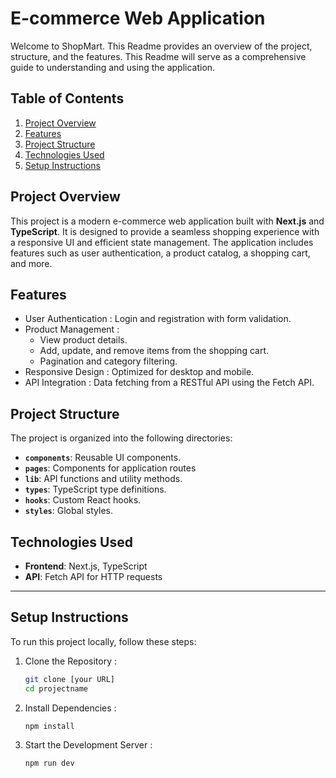 # E-commerce Web Application

Welcome to ShopMart. This Readme provides an overview of the project, structure, and the features. This Readme will serve as a comprehensive guide to understanding and using the application.


## Table of Contents


1. [Project Overview](#project-overview)
2. [Features](#features)
3. [Project Structure](#project-structure)
4. [Technologies Used](#technologies-used)
5. [Setup Instructions](#setup-instructions)


## Project Overview

This project is a modern e-commerce web application built with **Next.js** and **TypeScript**. It is designed to provide a seamless shopping experience with a responsive UI and efficient state management. The application includes features such as user authentication, a product catalog, a shopping cart, and more.


## Features

- User Authentication : Login and registration with form validation.
- Product Management :
  - View product details.
  - Add, update, and remove items from the shopping cart.
  - Pagination and category filtering.
- Responsive Design : Optimized for desktop and mobile.
- API Integration : Data fetching from a RESTful API using the Fetch API.


## Project Structure

The project is organized into the following directories:

- **`components`**: Reusable UI components.
- **`pages`**: Components for application routes
- **`lib`**: API functions and utility methods.
- **`types`**: TypeScript type definitions.
- **`hooks`**: Custom React hooks.
- **`styles`**: Global styles.


## Technologies Used

- **Frontend**: Next.js, TypeScript
- **API**: Fetch API for HTTP requests

---

## Setup Instructions

To run this project locally, follow these steps:

1. Clone the Repository :

   ```bash
   git clone [your URL]
   cd projectname
   ```

2. Install Dependencies :

   ```bash
   npm install
   ```

3. Start the Development Server :

   ```bash
   npm run dev
   ```

